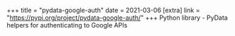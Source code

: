 +++
title = "pydata-google-auth"
date = 2021-03-06
[extra]
link = "https://pypi.org/project/pydata-google-auth/"
+++
Python library - PyData helpers for authenticating to Google APIs

